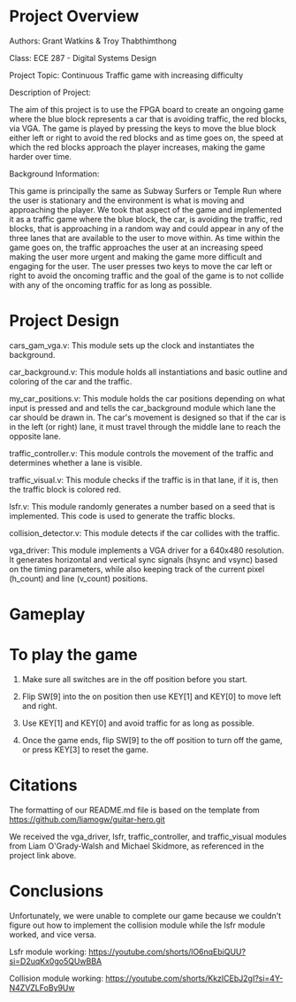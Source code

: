 # Project Overview
Authors: Grant Watkins & Troy Thabthimthong

Class: ECE 287 - Digital Systems Design

Project Topic: Continuous Traffic game with increasing difficulty

Description of Project:

The aim of this project is to use the FPGA board to create an ongoing game where the blue block represents a car that is avoiding traffic, the red blocks, via VGA. The game is played by pressing the keys to move the blue block either left or right to avoid the red blocks and as time goes on, the speed at which the red blocks approach the player increases, making the game harder over time.

Background Information:

This game is principally the same as Subway Surfers or Temple Run where the user is stationary and the environment is what is moving and approaching the player. We took that aspect of the game and implemented it as a traffic game where the blue block, the car, is avoiding the traffic, red blocks, that is approaching in a random way and could appear in any of the three lanes that are available to the user to move within. As time within the game goes on, the traffic approaches the user at an increasing speed making the user more urgent and making the game more difficult and engaging for the user. The user presses two keys to move the car left or right to avoid the oncoming traffic and the goal of the game is to not collide with any of the oncoming traffic for as long as possible.

# Project Design

cars_gam_vga.v: This module sets up the clock and instantiates the background.

car_background.v: This module holds all instantiations and basic outline and coloring of the car and the traffic.

my_car_positions.v: This module holds the car positions depending on what input is pressed and and tells the car_background module which lane the car should be drawn in. The car's movement is designed so that if the car is in the left (or right) lane, it must travel through the middle lane to reach the opposite lane.

traffic_controller.v: This module controls the movement of the traffic and determines whether a lane is visible.

traffic_visual.v: This module checks if the traffic is in that lane, if it is, then the traffic block is colored red. 

lsfr.v: This module randomly generates a number based on a seed that is implemented. This code is used to generate the traffic blocks. 

collision_detector.v: This module detects if the car collides with the traffic.

vga_driver: This module implements a VGA driver for a 640x480 resolution. It generates horizontal and vertical sync signals (hsync and vsync) based on the timing parameters, while also keeping track of the current pixel (h_count) and line (v_count) positions.

# Gameplay

# To play the game

1. Make sure all switches are in the off position before you start.

2. Flip SW[9] into the on position then use KEY[1] and KEY[0] to move left and right.

3. Use KEY[1] and KEY[0] and avoid traffic for as long as possible.

4. Once the game ends, flip SW[9] to the off position to turn off the game, or press KEY[3] to reset the game.
   
# Citations

The formatting of our README.md file is based on the template from https://github.com/liamogw/guitar-hero.git

We received the vga_driver, lsfr, traffic_controller, and traffic_visual modules from Liam O'Grady-Walsh and Michael Skidmore, as referenced in the project link above.

# Conclusions
Unfortunately, we were unable to complete our game because we couldn't figure out how to implement the collision module while the lsfr module worked, and vice versa. 
 
Lsfr module working: https://youtube.com/shorts/lO6nqEbiQUU?si=D2uqKx0go5QUwBBA

Collision module working: https://youtube.com/shorts/KkzICEbJ2gI?si=4Y-N4ZVZLFoBy9Uw

